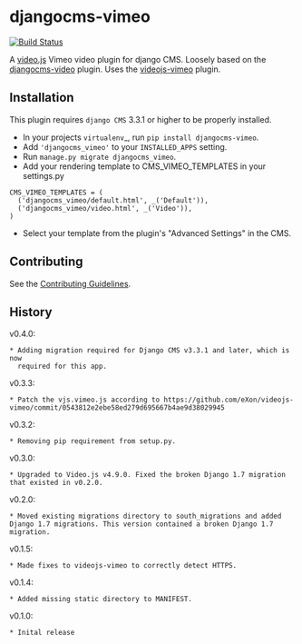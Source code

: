 djangocms-vimeo
===============

[![Build Status](https://travis-ci.org/nimbis/djangocms-vimeo.svg?branch=master)](https://travis-ci.org/nimbis/djangocms-vimeo)

A [video.js](https://github.com/videojs/video.js) Vimeo video plugin for django CMS.
Loosely based on the [djangocms-video](https://github.com/divio/djangocms-video) plugin.
Uses the [videojs-vimeo](https://github.com/eXon/videojs-vimeo) plugin.


Installation
------------

This plugin requires `django CMS` 3.3.1 or higher to be properly installed.

* In your projects `virtualenv`_, run ``pip install djangocms-vimeo``.
* Add ``'djangocms_vimeo'`` to your ``INSTALLED_APPS`` setting.
* Run ``manage.py migrate djangocms_vimeo``.
* Add your rendering template to CMS_VIMEO_TEMPLATES in your settings.py
```
CMS_VIMEO_TEMPLATES = (
  ('djangocms_vimeo/default.html', _('Default')),
  ('djangocms_vimeo/video.html', _('Video')),
)
```
* Select your template from the plugin's "Advanced Settings" in the CMS.    

Contributing
------------

See the [Contributing Guidelines](CONTRIBUTING.md).

History
-------

v0.4.0:

    * Adding migration required for Django CMS v3.3.1 and later, which is now
      required for this app.  

v0.3.3:

    * Patch the vjs.vimeo.js according to https://github.com/eXon/videojs-vimeo/commit/0543812e2ebe58ed279d695667b4ae9d38029945


v0.3.2:

    * Removing pip requirement from setup.py.


v0.3.0:

    * Upgraded to Video.js v4.9.0. Fixed the broken Django 1.7 migration that existed in v0.2.0.

v0.2.0:

    * Moved existing migrations directory to south_migrations and added Django 1.7 migrations. This version contained a broken Django 1.7 migration.

v0.1.5:

    * Made fixes to videojs-vimeo to correctly detect HTTPS.

v0.1.4:

    * Added missing static directory to MANIFEST.

v0.1.0:

    * Inital release
